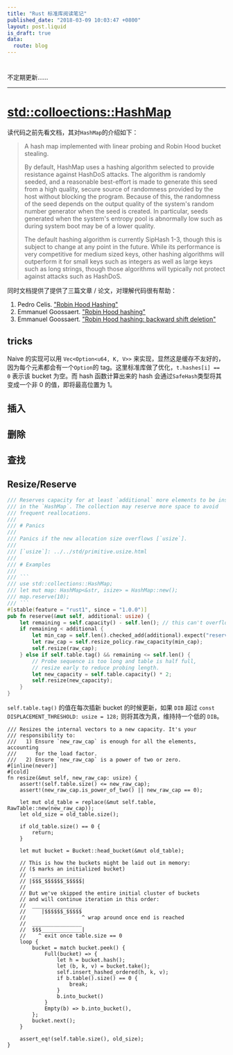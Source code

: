 ```yaml
---
title: "Rust 标准库阅读笔记"
published_date: "2018-03-09 10:03:47 +0800"
layout: post.liquid
is_draft: true
data:
  route: blog
---
```

#
不定期更新……

---

# [std::colloections::HashMap](https://doc.rust-lang.org/std/collections/struct.HashMap.html)
读代码之前先看文档，其对`HashMap`的介绍如下：
> A hash map implemented with linear probing and Robin Hood bucket stealing.
>
> By default, HashMap uses a hashing algorithm selected to provide resistance against HashDoS attacks. The algorithm is randomly seeded, and a reasonable best-effort is made to generate this seed from a high quality, secure source of randomness provided by the host without blocking the program. Because of this, the randomness of the seed depends on the output quality of the system's random number generator when the seed is created. In particular, seeds generated when the system's entropy pool is abnormally low such as during system boot may be of a lower quality.
>
>The default hashing algorithm is currently SipHash 1-3, though this is subject to change at any point in the future. While its performance is very competitive for medium sized keys, other hashing algorithms will outperform it for small keys such as integers as well as large keys such as long strings, though those algorithms will typically not protect against attacks such as HashDoS.


同时文档提供了提供了三篇文章 / 论文，对理解代码很有帮助：
1. Pedro Celis. ["Robin Hood Hashing"](https://cs.uwaterloo.ca/research/tr/1986/CS-86-14.pdf)
2. Emmanuel Goossaert. [ "Robin Hood hashing" ](http://codecapsule.com/2013/11/11/robin-hood-hashing/)
3. Emmanuel Goossaert. [ "Robin Hood hashing: backward shift deletion" ](http://codecapsule.com/2013/11/17/robin-hood-hashing-backward-shift-deletion/)

## tricks
Naive 的实现可以用 `Vec<Option<u64, K, V>>` 来实现，显然这是缓存不友好的，因为每个元素都会有一个`Option`的 tag。这里标准库做了优化，`t.hashes[i] == 0` 表示该 bucket 为空。而 hash 函数计算出来的 hash 会通过`SafeHash`类型将其变成一个非 0 的值，即将最高位置为 1。


## 插入

## 删除

## 查找

## Resize/Reserve
```rust
/// Reserves capacity for at least `additional` more elements to be inserted
/// in the `HashMap`. The collection may reserve more space to avoid
/// frequent reallocations.
///
/// # Panics
///
/// Panics if the new allocation size overflows [`usize`].
///
/// [`usize`]: ../../std/primitive.usize.html
///
/// # Examples
///
/// ```
/// use std::collections::HashMap;
/// let mut map: HashMap<&str, isize> = HashMap::new();
/// map.reserve(10);
/// ```
#[stable(feature = "rust1", since = "1.0.0")]
pub fn reserve(&mut self, additional: usize) {
    let remaining = self.capacity() - self.len(); // this can't overflow
    if remaining < additional {
        let min_cap = self.len().checked_add(additional).expect("reserve overflow");
        let raw_cap = self.resize_policy.raw_capacity(min_cap);
        self.resize(raw_cap);
    } else if self.table.tag() && remaining <= self.len() {
        // Probe sequence is too long and table is half full,
        // resize early to reduce probing length.
        let new_capacity = self.table.capacity() * 2;
        self.resize(new_capacity);
    }
}
```
`self.table.tag()` 的值在每次插新 bucket 的时候更新，如果 `DIB` 超过 `const DISPLACEMENT_THRESHOLD: usize = 128;` 则将其改为真，维持持一个低的 `DIB`。

```
/// Resizes the internal vectors to a new capacity. It's your
/// responsibility to:
///   1) Ensure `new_raw_cap` is enough for all the elements, accounting
///      for the load factor.
///   2) Ensure `new_raw_cap` is a power of two or zero.
#[inline(never)]
#[cold]
fn resize(&mut self, new_raw_cap: usize) {
    assert!(self.table.size() <= new_raw_cap);
    assert!(new_raw_cap.is_power_of_two() || new_raw_cap == 0);

    let mut old_table = replace(&mut self.table, RawTable::new(new_raw_cap));
    let old_size = old_table.size();

    if old_table.size() == 0 {
        return;
    }

    let mut bucket = Bucket::head_bucket(&mut old_table);

    // This is how the buckets might be laid out in memory:
    // ($ marks an initialized bucket)
    //  ________________
    // |$$$_$$$$$$_$$$$$|
    //
    // But we've skipped the entire initial cluster of buckets
    // and will continue iteration in this order:
    //  ________________
    //     |$$$$$$_$$$$$
    //                  ^ wrap around once end is reached
    //  ________________
    //  $$$_____________|
    //    ^ exit once table.size == 0
    loop {
        bucket = match bucket.peek() {
            Full(bucket) => {
                let h = bucket.hash();
                let (b, k, v) = bucket.take();
                self.insert_hashed_ordered(h, k, v);
                if b.table().size() == 0 {
                    break;
                }
                b.into_bucket()
            }
            Empty(b) => b.into_bucket(),
        };
        bucket.next();
    }

    assert_eq!(self.table.size(), old_size);
}
```
